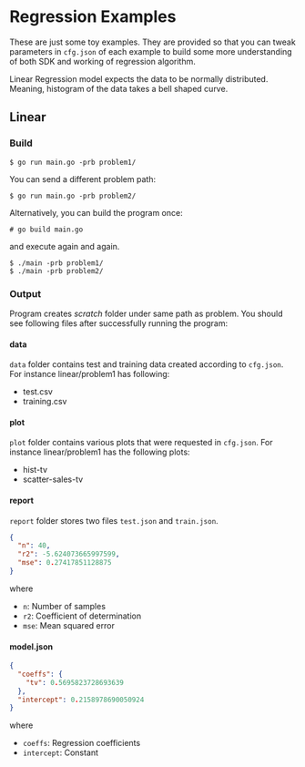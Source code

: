 # Regression Examples

These are just some toy examples. They are provided so that you can tweak parameters in `cfg.json` of each example to
build some more understanding of both SDK and working of regression algorithm.

Linear Regression model expects the data to be normally distributed. Meaning, histogram of the data takes a bell shaped
curve.

## Linear

### Build

```
$ go run main.go -prb problem1/
```

You can send a different problem path:

```
$ go run main.go -prb problem2/
```

Alternatively, you can build the program once:

```
# go build main.go
``` 

and execute again and again.

```
$ ./main -prb problem1/
$ ./main -prb problem2/
```

### Output

Program creates <i>scratch</i> folder under same path as problem. You should see following files after successfully
running the program:

#### data

`data` folder contains test and training data created according to `cfg.json`. For instance linear/problem1 has
following:

* test.csv
* training.csv

#### plot

`plot` folder contains various plots that were requested in `cfg.json`. For instance linear/problem1 has the following
plots:

* hist-tv
* scatter-sales-tv

#### report

`report` folder stores two files `test.json` and `train.json`.

```json
{
  "n": 40,
  "r2": -5.624073665997599,
  "mse": 0.27417851128875
}
```

where

* `n`: Number of samples
* `r2`: Coefficient of determination
* `mse`: Mean squared error

#### model.json

```json
{
  "coeffs": {
    "tv": 0.5695823728693639
  },
  "intercept": 0.2158978690050924
}
```

where

* `coeffs`: Regression coefficients
* `intercept`: Constant